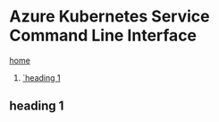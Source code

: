# Azure Kubernetes Service Command Line Interface

[home](../README.md)

1. [`heading 1](#heading-1)
## heading 1
